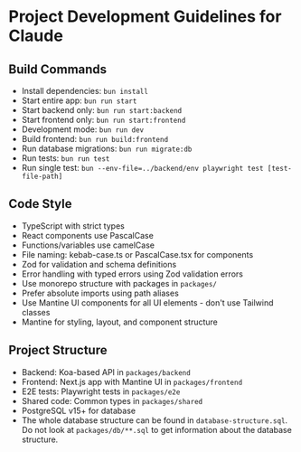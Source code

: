 # Project Development Guidelines for Claude

## Build Commands
- Install dependencies: `bun install`
- Start entire app: `bun run start`
- Start backend only: `bun run start:backend`
- Start frontend only: `bun run start:frontend`
- Development mode: `bun run dev`
- Build frontend: `bun run build:frontend`
- Run database migrations: `bun run migrate:db`
- Run tests: `bun run test`
- Run single test: `bun --env-file=../backend/env playwright test [test-file-path]`

## Code Style
- TypeScript with strict types
- React components use PascalCase
- Functions/variables use camelCase
- File naming: kebab-case.ts or PascalCase.tsx for components
- Zod for validation and schema definitions
- Error handling with typed errors using Zod validation errors
- Use monorepo structure with packages in `packages/`
- Prefer absolute imports using path aliases
- Use Mantine UI components for all UI elements - don't use Tailwind classes
- Mantine for styling, layout, and component structure

## Project Structure
- Backend: Koa-based API in `packages/backend`
- Frontend: Next.js app with Mantine UI in `packages/frontend`
- E2E tests: Playwright tests in `packages/e2e`
- Shared code: Common types in `packages/shared`
- PostgreSQL v15+ for database
- The whole database structure can be found in `database-structure.sql`. Do not look at `packages/db/**.sql` to get information about the database structure.